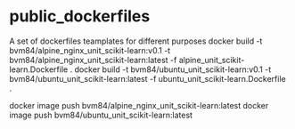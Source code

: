 # public_dockerfiles
A set of dockerfiles teamplates for different purposes
docker build -t bvm84/alpine_nginx_unit_scikit-learn:v0.1 -t bvm84/alpine_nginx_unit_scikit-learn:latest  -f alpine_unit_scikit-learn.Dockerfile .
docker build -t bvm84/ubuntu_unit_scikit-learn:v0.1 -t bvm84/ubuntu_unit_scikit-learn:latest -f ubuntu_unit_scikit-learn.Dockerfile .

docker image push bvm84/alpine_nginx_unit_scikit-learn:latest
docker image push bvm84/ubuntu_unit_scikit-learn:latest